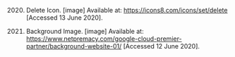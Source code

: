2020. Delete Icon. [image] Available at: <https://icons8.com/icons/set/delete> [Accessed 13 June 2020].

2020. Background Image. [image] Available at: <https://www.netpremacy.com/google-cloud-premier-partner/background-website-01/> [Accessed 12 June 2020].

                                                                                                                                                                                                                                                                                                                                                                                                                                                                                                                                                                                                                                                                   